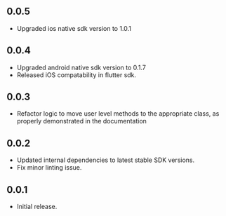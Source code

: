 ## 0.0.5

- Upgraded ios native sdk version to 1.0.1

## 0.0.4

- Upgraded android native sdk version to 0.1.7
- Released iOS compatability in flutter sdk.

## 0.0.3

- Refactor logic to move user level methods to the appropriate class, as properly demonstrated in the documentation

## 0.0.2

- Updated internal dependencies to latest stable SDK versions.
- Fix minor linting issue.

## 0.0.1

- Initial release.
